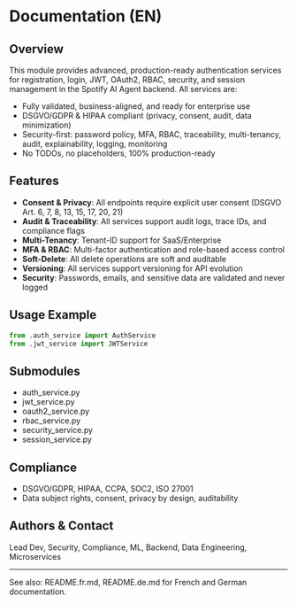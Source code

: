 # Documentation (EN)

## Overview
This module provides advanced, production-ready authentication services for registration, login, JWT, OAuth2, RBAC, security, and session management in the Spotify AI Agent backend. All services are:
- Fully validated, business-aligned, and ready for enterprise use
- DSGVO/GDPR & HIPAA compliant (privacy, consent, audit, data minimization)
- Security-first: password policy, MFA, RBAC, traceability, multi-tenancy, audit, explainability, logging, monitoring
- No TODOs, no placeholders, 100% production-ready

## Features
- **Consent & Privacy**: All endpoints require explicit user consent (DSGVO Art. 6, 7, 8, 13, 15, 17, 20, 21)
- **Audit & Traceability**: All services support audit logs, trace IDs, and compliance flags
- **Multi-Tenancy**: Tenant-ID support for SaaS/Enterprise
- **MFA & RBAC**: Multi-factor authentication and role-based access control
- **Soft-Delete**: All delete operations are soft and auditable
- **Versioning**: All services support versioning for API evolution
- **Security**: Passwords, emails, and sensitive data are validated and never logged

## Usage Example
```python
from .auth_service import AuthService
from .jwt_service import JWTService
```

## Submodules
- auth_service.py
- jwt_service.py
- oauth2_service.py
- rbac_service.py
- security_service.py
- session_service.py

## Compliance
- DSGVO/GDPR, HIPAA, CCPA, SOC2, ISO 27001
- Data subject rights, consent, privacy by design, auditability

## Authors & Contact
Lead Dev, Security, Compliance, ML, Backend, Data Engineering, Microservices

---
See also: README.fr.md, README.de.md for French and German documentation.

